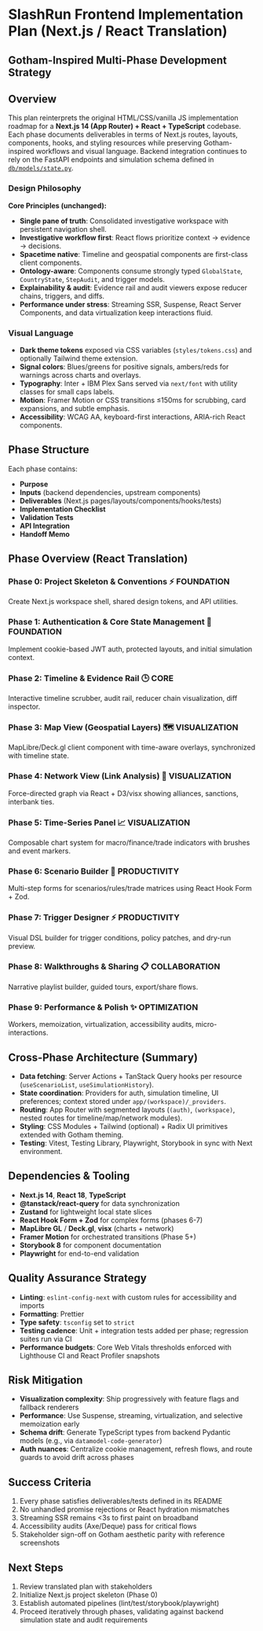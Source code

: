 # SlashRun Frontend Implementation Plan (Next.js / React Translation)
## Gotham-Inspired Multi-Phase Development Strategy

## Overview

This plan reinterprets the original HTML/CSS/vanilla JS implementation roadmap for a **Next.js 14 (App Router) + React + TypeScript** codebase. Each phase documents deliverables in terms of Next.js routes, layouts, components, hooks, and styling resources while preserving Gotham-inspired workflows and visual language. Backend integration continues to rely on the FastAPI endpoints and simulation schema defined in [`db/models/state.py`](../db/models/state.py).

### Design Philosophy

**Core Principles (unchanged):**
- **Single pane of truth**: Consolidated investigative workspace with persistent navigation shell.
- **Investigative workflow first**: React flows prioritize context → evidence → decisions.
- **Spacetime native**: Timeline and geospatial components are first-class client components.
- **Ontology-aware**: Components consume strongly typed `GlobalState`, `CountryState`, `StepAudit`, and trigger models.
- **Explainability & audit**: Evidence rail and audit viewers expose reducer chains, triggers, and diffs.
- **Performance under stress**: Streaming SSR, Suspense, React Server Components, and data virtualization keep interactions fluid.

### Visual Language
- **Dark theme tokens** exposed via CSS variables (`styles/tokens.css`) and optionally Tailwind theme extension.
- **Signal colors**: Blues/greens for positive signals, ambers/reds for warnings across charts and overlays.
- **Typography**: Inter + IBM Plex Sans served via `next/font` with utility classes for small caps labels.
- **Motion**: Framer Motion or CSS transitions ≤150ms for scrubbing, card expansions, and subtle emphasis.
- **Accessibility**: WCAG AA, keyboard-first interactions, ARIA-rich React components.

## Phase Structure

Each phase contains:
- **Purpose**
- **Inputs** (backend dependencies, upstream components)
- **Deliverables** (Next.js pages/layouts/components/hooks/tests)
- **Implementation Checklist**
- **Validation Tests**
- **API Integration**
- **Handoff Memo**

## Phase Overview (React Translation)

### Phase 0: Project Skeleton & Conventions ⚡ FOUNDATION
Create Next.js workspace shell, shared design tokens, and API utilities.

### Phase 1: Authentication & Core State Management 🔐 FOUNDATION
Implement cookie-based JWT auth, protected layouts, and initial simulation context.

### Phase 2: Timeline & Evidence Rail 🕒 CORE
Interactive timeline scrubber, audit rail, reducer chain visualization, diff inspector.

### Phase 3: Map View (Geospatial Layers) 🗺 VISUALIZATION
MapLibre/Deck.gl client component with time-aware overlays, synchronized with timeline state.

### Phase 4: Network View (Link Analysis) 🔗 VISUALIZATION
Force-directed graph via React + D3/visx showing alliances, sanctions, interbank ties.

### Phase 5: Time-Series Panel 📈 VISUALIZATION
Composable chart system for macro/finance/trade indicators with brushes and event markers.

### Phase 6: Scenario Builder 🔧 PRODUCTIVITY
Multi-step forms for scenarios/rules/trade matrices using React Hook Form + Zod.

### Phase 7: Trigger Designer ⚡ PRODUCTIVITY
Visual DSL builder for trigger conditions, policy patches, and dry-run preview.

### Phase 8: Walkthroughs & Sharing 📋 COLLABORATION
Narrative playlist builder, guided tours, export/share flows.

### Phase 9: Performance & Polish ✨ OPTIMIZATION
Workers, memoization, virtualization, accessibility audits, micro-interactions.

## Cross-Phase Architecture (Summary)

- **Data fetching**: Server Actions + TanStack Query hooks per resource (`useScenarioList`, `useSimulationHistory`).
- **State coordination**: Providers for auth, simulation timeline, UI preferences; context stored under `app/(workspace)/_providers`.
- **Routing**: App Router with segmented layouts (`(auth)`, `(workspace)`, nested routes for timeline/map/network modules).
- **Styling**: CSS Modules + Tailwind (optional) + Radix UI primitives extended with Gotham theming.
- **Testing**: Vitest, Testing Library, Playwright, Storybook in sync with Next environment.

## Dependencies & Tooling

- **Next.js 14**, **React 18**, **TypeScript**
- **@tanstack/react-query** for data synchronization
- **Zustand** for lightweight local state slices
- **React Hook Form + Zod** for complex forms (phases 6-7)
- **MapLibre GL** / **Deck.gl**, **visx** (charts + network)
- **Framer Motion** for orchestrated transitions (Phase 5+)
- **Storybook 8** for component documentation
- **Playwright** for end-to-end validation

## Quality Assurance Strategy

- **Linting**: `eslint-config-next` with custom rules for accessibility and imports
- **Formatting**: Prettier
- **Type safety**: `tsconfig` set to `strict`
- **Testing cadence**: Unit + integration tests added per phase; regression suites run via CI
- **Performance budgets**: Core Web Vitals thresholds enforced with Lighthouse CI and React Profiler snapshots

## Risk Mitigation

- **Visualization complexity**: Ship progressively with feature flags and fallback renderers
- **Performance**: Use Suspense, streaming, virtualization, and selective memoization early
- **Schema drift**: Generate TypeScript types from backend Pydantic models (e.g., via `datamodel-code-generator`)
- **Auth nuances**: Centralize cookie management, refresh flows, and route guards to avoid drift across phases

## Success Criteria

1. Every phase satisfies deliverables/tests defined in its README
2. No unhandled promise rejections or React hydration mismatches
3. Streaming SSR remains <3s to first paint on broadband
4. Accessibility audits (Axe/Deque) pass for critical flows
5. Stakeholder sign-off on Gotham aesthetic parity with reference screenshots

## Next Steps

1. Review translated plan with stakeholders
2. Initialize Next.js project skeleton (Phase 0)
3. Establish automated pipelines (lint/test/storybook/playwright)
4. Proceed iteratively through phases, validating against backend simulation state and audit requirements
